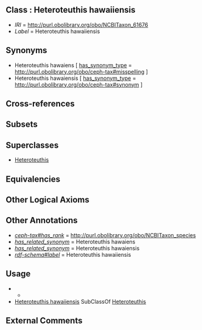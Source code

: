 
## Class : Heteroteuthis hawaiiensis

 * *IRI* = http://purl.obolibrary.org/obo/NCBITaxon_61676
 * *Label* = Heteroteuthis hawaiiensis

## Synonyms

 * Heteroteuthis hawaiens [ [has_synonym_type](../../pe/oboInOwl#hasSynonymType.md) = http://purl.obolibrary.org/obo/ceph-tax#misspelling ]
 * Heteroteuthis hawaiensis [ [has_synonym_type](../../pe/oboInOwl#hasSynonymType.md) = http://purl.obolibrary.org/obo/ceph-tax#synonym ]

## Cross-references


## Subsets


## Superclasses

 * [Heteroteuthis](../../NCBITaxon/77/NCBITaxon_55277.md)

## Equivalencies


## Other Logical Axioms


## Other Annotations

 * *[ceph-tax#has_rank](../../ceph-tax#has/nk/ceph-tax#has_rank.md)* = http://purl.obolibrary.org/obo/NCBITaxon_species
 * *[has_related_synonym](../../ym/oboInOwl#hasRelatedSynonym.md)* = Heteroteuthis hawaiens
 * *[has_related_synonym](../../ym/oboInOwl#hasRelatedSynonym.md)* = Heteroteuthis hawaiensis
 * *[rdf-schema#label](../../el/rdf-schema#label.md)* = Heteroteuthis hawaiiensis

## Usage

 * -
 * [Heteroteuthis hawaiiensis](../../NCBITaxon/76/NCBITaxon_61676.md) SubClassOf [Heteroteuthis](../../NCBITaxon/77/NCBITaxon_55277.md)

## External Comments

